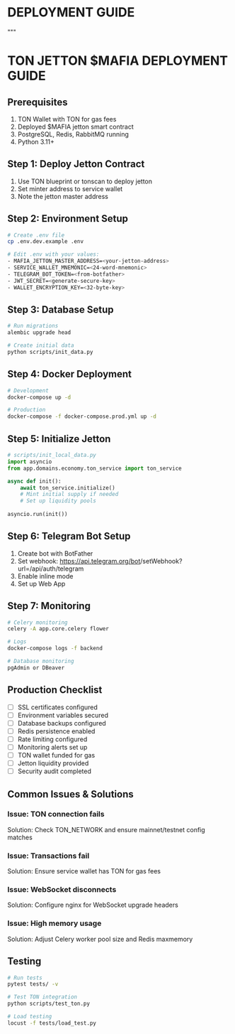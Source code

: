 # DEPLOYMENT GUIDE
"""
# TON JETTON $MAFIA DEPLOYMENT GUIDE

## Prerequisites
1. TON Wallet with TON for gas fees
2. Deployed $MAFIA jetton smart contract
3. PostgreSQL, Redis, RabbitMQ running
4. Python 3.11+

## Step 1: Deploy Jetton Contract
1. Use TON blueprint or tonscan to deploy jetton
2. Set minter address to service wallet
3. Note the jetton master address

## Step 2: Environment Setup
```bash
# Create .env file
cp .env.dev.example .env

# Edit .env with your values:
- MAFIA_JETTON_MASTER_ADDRESS=<your-jetton-address>
- SERVICE_WALLET_MNEMONIC=<24-word-mnemonic>
- TELEGRAM_BOT_TOKEN=<from-botfather>
- JWT_SECRET=<generate-secure-key>
- WALLET_ENCRYPTION_KEY=<32-byte-key>
```

## Step 3: Database Setup
```bash
# Run migrations
alembic upgrade head

# Create initial data
python scripts/init_data.py
```

## Step 4: Docker Deployment
```bash
# Development
docker-compose up -d

# Production
docker-compose -f docker-compose.prod.yml up -d
```

## Step 5: Initialize Jetton
```python
# scripts/init_local_data.py
import asyncio
from app.domains.economy.ton_service import ton_service

async def init():
    await ton_service.initialize()
    # Mint initial supply if needed
    # Set up liquidity pools
    
asyncio.run(init())
```

## Step 6: Telegram Bot Setup
1. Create bot with BotFather
2. Set webhook: https://api.telegram.org/bot<token>/setWebhook?url=<your-domain>/api/auth/telegram
3. Enable inline mode
4. Set up Web App

## Step 7: Monitoring
```bash
# Celery monitoring
celery -A app.core.celery flower

# Logs
docker-compose logs -f backend

# Database monitoring
pgAdmin or DBeaver
```

## Production Checklist
- [ ] SSL certificates configured
- [ ] Environment variables secured
- [ ] Database backups configured
- [ ] Redis persistence enabled
- [ ] Rate limiting configured
- [ ] Monitoring alerts set up
- [ ] TON wallet funded for gas
- [ ] Jetton liquidity provided
- [ ] Security audit completed

## Common Issues & Solutions

### Issue: TON connection fails
Solution: Check TON_NETWORK and ensure mainnet/testnet config matches

### Issue: Transactions fail
Solution: Ensure service wallet has TON for gas fees

### Issue: WebSocket disconnects
Solution: Configure nginx for WebSocket upgrade headers

### Issue: High memory usage
Solution: Adjust Celery worker pool size and Redis maxmemory

## Testing
```bash
# Run tests
pytest tests/ -v

# Test TON integration
python scripts/test_ton.py

# Load testing
locust -f tests/load_test.py